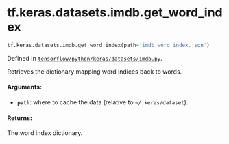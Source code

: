 <div itemscope itemtype="http://developers.google.com/ReferenceObject">
<meta itemprop="name" content="tf.keras.datasets.imdb.get_word_index" />
<meta itemprop="path" content="Stable" />
</div>

# tf.keras.datasets.imdb.get_word_index

``` python
tf.keras.datasets.imdb.get_word_index(path='imdb_word_index.json')
```



Defined in [`tensorflow/python/keras/datasets/imdb.py`](/code/stable/tensorflow/python/keras/datasets/imdb.py).

Retrieves the dictionary mapping word indices back to words.

#### Arguments:

* <b>`path`</b>: where to cache the data (relative to `~/.keras/dataset`).


#### Returns:

The word index dictionary.